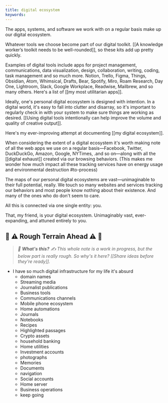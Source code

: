 ```yaml
---
title: digital ecosystem
keywords: 
---
```

The apps, systems, and software we work with on a regular basis make up our digital ecosystem.

Whatever tools we choose become part of our digital toolkit. [[A knowledge worker’s toolkit needs to be well-rounded]], so these kits add up pretty quickly.

Examples of digital tools include apps for project management, communications, data visualization, design, collaboration, writing, coding, task management and so much more. Notion, Trello, Figma, Things, Obsidian, Atom, Whimsical, Drafts, Bear, Spotify, Miro, Roam Research, Day One, Lightroom, Slack, Google Workplace, Readwise, Mailbrew, and so many others. Here's a list of [[my most utilitarian apps]].

Ideally, one's personal digital ecosystem is designed with intention. In a digital world, it's easy to fall into clutter and disarray, so it's important to regularly check in with your system to make sure things are working as desired. [[Using digital tools intentionally can help improve the volume and quality of creative output]].

Here's my ever-improving attempt at documenting [[my digital ecosystem]].

When considering the extent of a digital ecosystem it's worth making note of all the web apps we use on a regular basis—Facebook, Twitter, DuckDuckGo, Amazon, Google, NYTimes, .and so on—along with all the [[digital exhaust]] created via our browsing behaviors. (This makes me wonder how much impact all these tracking services have on energy usage and environmental destruction #to-process)

The maps of our personal digital ecosystems are vast—unimaginable to their full potential, really. We touch so many websites and services tracking our behaviors and most people know nothing about their existence. And many of the ones who do don't seem to care.

All this is connected via one single entity: you.

That, my friend, is your digital ecosystem. Unimaginably vast, ever-expanding, and attuned entirely to you. 

## 🚧 ⚠️ Rough Terrain Ahead ⚠️ 🚧
> *🛑  **What's this?** ✍️  This whole note is a work in progress, but the below part is really rough. So why's it here? [[Share ideas before they’re ready]].*
-   I have so much digital infrastructure for my life it's absurd
    -   domain names
    -   Streaming media
    -   Journalist publications
    -   Business tools
    -   Communications channels
    -   Mobile phone ecosystem
    -   Home automations
    -   Journals
    -   Notebooks
    -   Recipes
    -   Highlighted passages
    -   Crypto assets
    -   household banking
    -   Home utilities
    -   Investment accounts
    -   photographs
    -   Memories
    -   Documents
    -   navigation
    -   Social accounts
    -   Home server
    -   Business operations
    -   keep going